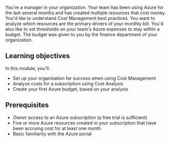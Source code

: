 You're a manager in your organization. Your team has been using Azure for the last several months and has created multiple resources that cost money. You'd like to understand Cost Management best practices. You want to analyze which resources are the primary drivers of your monthly bill. You'd also like to set thresholds on your team's Azure expenses to stay within a budget. The budget was given to you by the finance department of your organization.

## Learning objectives

In this module, you'll:

- Set up your organization for success when using Cost Management
- Analyze costs for a subscription using Cost Analysis
- Create your first Azure budget, based on your analysis

## Prerequisites

- *Owner* access to an Azure subscription (a free trial is sufficient)
- Five or more Azure resources created in your subscription that have been accruing cost for at least one month
- Basic familiarity with the Azure portal
